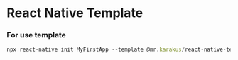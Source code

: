 # React Native Template

### For use template

```ts
npx react-native init MyFirstApp --template @mr.karakus/react-native-template
```
